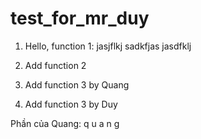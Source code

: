 # test_for_mr_duy

1. Hello, function 1:
    jasjflkj
    sadkfjas
    jasdfklj 
    
2. Add function 2
3. Add function 3 by Quang
4. Add function 3 by Duy

Phần của Quang:
q
u
a
n
g
